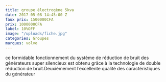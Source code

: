 ```yaml
---
title: groupe électrogène 5kva
date: 2017-05-08 14:45:00 Z
faux prix: 1500000CFA
prix: 1000000CFA
label: 10%OFF
image: "/uploads/fiche.jpg"
categories: Groupes
marques: volvo
---
```


ce formidable fonctionnement du système de réduction de bruit des générateurs super silencieux est obtenu grâce à la technologie de double réduction de bruit.Deuxièmement l’excellente qualité des caractéristiques du générateur